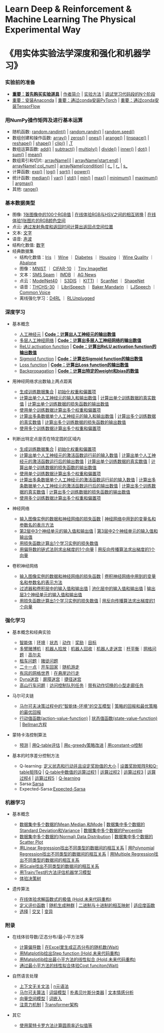 # Learn Deep & Reinforcement & Machine Learning The Physical Experimental Way
# 《用实体实验法学深度和强化和机器学习》

### 实验前的准备

- [**重要：首先购买实验道具**]() | [作者简介]() | [实验方法]() | [调试学习代码段的N个阶段](/chapters/实验前的准备/调试学习代码段的N个阶段.md)
- [重要：安装Anaconda](/chapters/环境配置/安装Anaconda.md) | [重要：通过conda安装PyTorch](/chapters/环境配置/通过conda安装PyTorch.md) | [重要：通过conda安装TensorFlow](/chapters/环境配置/通过conda安装TensorFlow.md)

### 用NumPy操作矩阵及进行基本运算

- 随机函数: [random.randint()](/chapters/用NumPy操作矩阵及进行基本运算/随机函数/random.randint().md) | [random.randn()](/chapters/用NumPy操作矩阵及进行基本运算/随机函数/random.randn().md) | [random.seed()](/chapters/用NumPy操作矩阵及进行基本运算/随机函数/random.seed().md) 
- 数组创建和操作函数: [array()](/chapters/用NumPy操作矩阵及进行基本运算/数组创建和操作函数/array().md) | [zeros()](/chapters/用NumPy操作矩阵及进行基本运算/数组创建和操作函数/zeros().md) | [ones()](/chapters/用NumPy操作矩阵及进行基本运算/数组创建和操作函数/ones().md) | [arange()](/chapters/用NumPy操作矩阵及进行基本运算/数组创建和操作函数/arange().md) | [linspace()](/chapters/用NumPy操作矩阵及进行基本运算/数组创建和操作函数/linspace().md) | [reshape()](/chapters/用NumPy操作矩阵及进行基本运算/数组创建和操作函数/reshape().md) | [shape()](/chapters/用NumPy操作矩阵及进行基本运算/数组创建和操作函数/shape().md) | [clip()](/chapters/用NumPy操作矩阵及进行基本运算/数组创建和操作函数/clip().md) | [.T](/chapters/用NumPy操作矩阵及进行基本运算/数组创建和操作函数/.T.md)
- 数组运算函数: [add()](/chapters/用NumPy操作矩阵及进行基本运算/数组运算函数/add().md) | [subtract()](/chapters/用NumPy操作矩阵及进行基本运算/数组运算函数/subtract().md) | [multiply()](/chapters/用NumPy操作矩阵及进行基本运算/数组运算函数/multiply().md) | [divide()](/chapters/用NumPy操作矩阵及进行基本运算/数组运算函数/divide().md) | [inner()](/chapters/用NumPy操作矩阵及进行基本运算/数组运算函数/inner().md) | [dot()](/chapters/用NumPy操作矩阵及进行基本运算/数组运算函数/dot().md) | [sum()](/chapters/用NumPy操作矩阵及进行基本运算/数组运算函数/sum().md) | [mean()](/chapters/用NumPy操作矩阵及进行基本运算/数组运算函数/mean().md)
- 数组索引和切片: [arrayName[i]](/chapters/用NumPy操作矩阵及进行基本运算/数组索引和切片/arrayName[i].md) | [arrayName[start:end]](/chapters/用NumPy操作矩阵及进行基本运算/数组索引和切片/arrayName[start：end].md) | [arrayName[:col_num]](/chapters/用NumPy操作矩阵及进行基本运算/数组索引和切片/arrayName[：col_num].md) | [arrayName[condition]](/chapters/用NumPy操作矩阵及进行基本运算/数组索引和切片/arrayName[condition].md) | [c_](/chapters/用NumPy操作矩阵及进行基本运算/数组索引和切片/c_].md) | [r_](/chapters/用NumPy操作矩阵及进行基本运算/数组索引和切片/r_.md) | [s_](/chapters/用NumPy操作矩阵及进行基本运算/数组索引和切片/s_.md) 
- 计算函数: [exp()](/chapters/用NumPy操作矩阵及进行基本运算/计算函数/exp().md) | [log()](/chapters/用NumPy操作矩阵及进行基本运算/计算函数/log().md) | [sqrt()](/chapters/用NumPy操作矩阵及进行基本运算/计算函数/sqrt().md) | [power()](/chapters/用NumPy操作矩阵及进行基本运算/计算函数/power().md) 
- 统计函数: [median()](/chapters/用NumPy操作矩阵及进行基本运算/统计函数/median().md) | [var()](/chapters/用NumPy操作矩阵及进行基本运算/统计函数/var().md) | [std()](/chapters/用NumPy操作矩阵及进行基本运算/统计函数/std().md) | [min()](/chapters/用NumPy操作矩阵及进行基本运算/统计函数/min().md) | [max()](/chapters/用NumPy操作矩阵及进行基本运算/统计函数/max().md) | [minimum()](/chapters/用NumPy操作矩阵及进行基本运算/统计函数/minimum().md) | [maximum()](/chapters/用NumPy操作矩阵及进行基本运算/统计函数/maximum().md) | [argmax()](/chapters/用NumPy操作矩阵及进行基本运算/统计函数/argmax().md)
- 其他: [range()](/chapters/用NumPy操作矩阵及进行基本运算/其他/range().md)

### 基本数据类型

- 图像: [1张图像中的100个RGB值](/chapters/基本数据类型/图像/1张图像中的100个RGB值.md) | [在线体验RGB与HSV之间的相互转换](/chapters/基本数据类型/图像/在线体验RGB与HSV之间的相互转换.md) | [在线体验1张图片的RGB颜色空间](/chapters/基本数据类型/图像/在线体验1张图片的RGB颜色空间.md)
- 点云: [通过发射角度和返回时间计算出返回点空间位置](/chapters/基本数据类型/点云/通过发射角度和返回时间计算出返回点空间位置.md)
- 文本: [文字](/chapters/基本数据类型/文本/文字.md)
- 语音: [声波](/chapters/基本数据类型/语音/声波.md)  
- 结构化数值: [数字](/chapters/基本数据类型/结构化数值/数字.md)
- 经典数据集
	- 结构化数值：[Iris](/chapters/基本数据类型/经典数据集/结构化数值/Iris.md) ｜ [Wine](/chapters/基本数据类型/经典数据集/结构化数值/Wine.md) ｜ [Diabetes](/chapters/基本数据类型/经典数据集/结构化数值/Diabetes.md) ｜ [Housing](/chapters/基本数据类型/经典数据集/结构化数值/Housing.md) ｜ [Wine Quality](/chapters/基本数据类型/经典数据集/结构化数值/Wine_Quality.md)  ｜ [Abalone](/chapters/基本数据类型/经典数据集/结构化数值/Abalone.md)
	- 图像：[MNIST](/chapters/基本数据类型/经典数据集/图像/MNIST.md) ｜ [CIFAR-10](/chapters/基本数据类型/经典数据集/图像/CIFAR-10.md) ｜ [Tiny ImageNet](/chapters/基本数据类型/经典数据集/图像/Tiny_ImageNet.md) 
	- 文本：[SMS Spam](/chapters/基本数据类型/经典数据集/文本/SMS_Spam.md)｜ [IMDB](/chapters/基本数据类型/经典数据集/文本/IMDB.md) ｜ [AG News](/chapters/基本数据类型/经典数据集/文本/AG_News.md)
	- 点云：[ModelNet40](/chapters/基本数据类型/经典数据集/点云/ModelNet40.md) ｜ [S3DIS](/chapters/基本数据类型/经典数据集/点云/S3DIS.md) ｜ [KITTI](/chapters/基本数据类型/经典数据集/点云/KITTI.md) ｜ [ScanNet](/chapters/基本数据类型/经典数据集/点云/ScanNet.md) ｜ [ShapeNet](/chapters/基本数据类型/经典数据集/点云/ShapeNet.md)
	- 语音：[THCHS-30](/chapters/基本数据类型/经典数据集/点云/THCHS-30.md) ｜ [LibriSpeech](/chapters/基本数据类型/经典数据集/点云/LibriSpeech.md) ｜ [Baker Mandarin](/chapters/基本数据类型/经典数据集/点云/Baker_Mandarin.md) ｜ [LJSpeech](/chapters/基本数据类型/经典数据集/点云/LJSpeech.md) ｜ [Common Voice](/chapters/基本数据类型/经典数据集/点云/Common_Voice.md)
	- 离线强化学习：[D4RL](/chapters/基本数据类型/经典数据集/离线强化学习/D4RL.md) ｜ [RLUnplugged](/chapters/基本数据类型/经典数据集/离线强化学习/RL_Unplugged.md)

### 深度学习

- 基本概念
	- [人工神经元](/chapters/深度学习/基本概念/人工神经元.md) | [**Code：计算出人工神经元的输出数值**](/chapters/深度学习/基本概念/Code：计算出人工神经元的输出数值.md)
	- [多层人工神经网络](/chapters/深度学习/基本概念/多层人工神经网络.md) | [**Code：计算出多层人工神经网络的输出数值**](/chapters/深度学习/基本概念/Code：计算出多层人工神经网络的输出数值.md)
	- [ReLU activation function](/chapters/深度学习/基本概念/ReLU_activation_function.md) | [**Code：计算出ReLU activation function的输出数值**](/chapters/深度学习/基本概念/Code：计算出ReLU_activation_function的输出数值.md)
	- [Sigmoid function](/chapters/深度学习/基本概念/Sigmoid_function.md) | [**Code：计算出Sigmoid function的输出数值**](/chapters/深度学习/基本概念/Code：计算出Sigmoid_function的输出数值.md)
	- [Loss function](/chapters/深度学习/基本概念/Loss_function.md) | [**Code：计算出Loss function的输出数值**](/chapters/深度学习/基本概念/Code：计算出Loss_function的输出数值.md)
	- [Backpropagation](/chapters/深度学习/基本概念/Backpropagation.md) | [**Code：计算出特定的weight和bias的数值**](/chapters/深度学习/基本概念/Code：计算出特定的weight和bias的数值.md)

- 用神经网络求出数轴上两点距离

	- [生成训练数据集合](/chapters/深度学习/用神经网络求出数轴上两点距离/生成训练数据集合.md) | [初始化权重和偏置项](/chapters/深度学习/用神经网络求出数轴上两点距离/初始化权重和偏置项.md) 
	- [计算出单个人工神经元的输入和输出数值](/chapters/深度学习/用神经网络求出数轴上两点距离/计算出单个人工神经元的输入和输出数值.md) | [计算出单个训练数据的真实数值](/chapters/深度学习/用神经网络求出数轴上两点距离/计算出单个训练数据的真实数值.md) | [计算出单个训练数据的损失函数的输出数值](/chapters/深度学习/用神经网络求出数轴上两点距离/计算出单个训练数据的损失函数的输出数值.md)
	- [使用单个训练数据计算出多个权重和偏置项](/chapters/深度学习/用神经网络求出数轴上两点距离/使用单个训练数据计算出多个权重和偏置项.md) 
	- [计算出多条数据单个人工神经元的输入和输出数值](/chapters/深度学习/用神经网络求出数轴上两点距离/计算出多条数据单个人工神经元的输入和输出数值.md) | [计算出多个训练数据的真实数值](/chapters/深度学习/用神经网络求出数轴上两点距离/计算出多个训练数据的真实数值.md) | [计算出多个训练数据的损失函数的输出数值](/chapters/深度学习/用神经网络求出数轴上两点距离/计算出多个训练数据的损失函数的输出数值.md)
	- [使用多个训练数据计算出多个权重和偏置项](/chapters/深度学习/用神经网络求出数轴上两点距离/使用多个训练数据计算出多个权重和偏置项.md) 

- 判断出特定点是否在特定圆的区域内

	- [生成训练数据集合](/chapters/深度学习/判断出特定点是否在特定圆的区域内/生成训练数据集合.md) | [初始化权重和偏置项](/chapters/深度学习/判断出特定点是否在特定圆的区域内/初始化权重和偏置项.md) 
	- [计算出单个人工神经元的激活函数运行前的输入数值](/chapters/深度学习/判断出特定点是否在特定圆的区域内/计算出单个人工神经元的激活函数运行前的输入数值.md) | [计算出单个人工神经元的激活函数运行后的输出数值](/chapters/深度学习/判断出特定点是否在特定圆的区域内/计算出单个人工神经元的激活函数运行后的输出数值.md) | [计算出单个训练数据的真实数值](/chapters/深度学习/判断出特定点是否在特定圆的区域内/计算出单个训练数据的真实数值.md) | [计算出单个训练数据的损失函数的输出数值](/chapters/深度学习/判断出特定点是否在特定圆的区域内/计算出单个训练数据的损失函数的输出数值.md) 
	- [使用单个训练数据计算出多个权重和偏置项](/chapters/深度学习/判断出特定点是否在特定圆的区域内/使用单个训练数据计算出多个权重和偏置项.md) 
	- [计算出多条数据单个人工神经元的激活函数运行前的输入数值](/chapters/深度学习/判断出特定点是否在特定圆的区域内/计算出多条数据单个人工神经元的激活函数运行前的输入数值.md) | [计算出多条数据单个人工神经元的激活函数运行后的输出数值](/chapters/深度学习/判断出特定点是否在特定圆的区域内/计算出多条数据单个人工神经元的激活函数运行后的输出数值.md) | [计算出多个训练数据的真实数值](/chapters/深度学习/判断出特定点是否在特定圆的区域内/计算出多个训练数据的真实数值.md) | [计算出多个训练数据的损失函数的输出数值](/chapters/深度学习/判断出特定点是否在特定圆的区域内/计算出多个训练数据的损失函数的输出数值.md) 
	- [使用多个训练数据计算出多个权重和偏置项](/chapters/深度学习/判断出特定点是否在特定圆的区域内/使用多个训练数据计算出多个权重和偏置项.md) 

- 神经网络
	- [输入图像实例的数据和神经网络的损失函数](/chapters/深度学习/神经网络/输入图像实例的数据和神经网络的损失函数.md) | [神经网络中用到的变量名和参数名的表示方法](/chapters/深度学习/神经网络/神经网络中用到的变量名和参数名的表示方法.md)
	- [第2层中3个神经单元的输入值和输出值](/chapters/深度学习/神经网络/第2层中3个神经单元的输入值和输出值.md) | [第3层中2个神经单元的输入值和输出值](/chapters/深度学习/神经网络/第3层中2个神经单元的输入值和输出值.md)
	- [用损失函数计算出1个学习实例的损失数值](/chapters/深度学习/神经网络/用损失函数计算出1个学习实例的损失数值.md)
	- [用偏导数的链式法则求出梯度的1个向量](/chapters/深度学习/神经网络/用偏导数的链式法则求出梯度的1个向量.md) | [用反向传播算法求出梯度的1个向量](/chapters/深度学习/神经网络/用反向传播算法求出梯度的1个向量.md)

- 卷积神经网络

	- [输入图像实例的数据和神经网络的损失函数](/chapters/深度学习/卷积神经网络/输入图像实例的数据和神经网络的损失函数.md) | [卷积神经网络中用到的变量名和参数名的表示方法](/chapters/深度学习/卷积神经网络/卷积神经网络中用到的变量名和参数名的表示方法.md)
	- [过滤器和卷积层中的输入值和输出值](/chapters/深度学习/卷积神经网络/过滤器和卷积层中的输入值和输出值.md) | [池化层中的输入值和输出值](/chapters/深度学习/卷积神经网络/池化层中的输入值和输出值.md) | [输出层3个神经单元的输入值和输出值](/chapters/深度学习/卷积神经网络/输出层3个神经单元的输入值和输出值.md)
	- [用损失函数计算出1个学习实例的损失数值](/chapters/深度学习/卷积神经网络/用损失函数计算出1个学习实例的损失数值.md) | [用反向传播算法求出梯度的1个向量](/chapters/深度学习/卷积神经网络/用反向传播算法求出梯度的1个向量.md)

### 强化学习

- 基本概念和经典实验
	- [智能体](/chapters/强化学习/基本概念和经典实验/智能体.md)｜[环境](/chapters/强化学习/基本概念和经典实验/环境.md)｜[状态](/chapters/强化学习/基本概念和经典实验/状态.md)｜[动作](/chapters/强化学习/基本概念和经典实验/动作.md)｜[奖励](/chapters/强化学习/基本概念和经典实验/奖励.md)｜[目标](/chapters/强化学习/基本概念和经典实验/目标.md)
	- [多臂赌博机](/chapters/强化学习/基本概念和经典实验/多臂赌博机.md)｜[机器人拾放](/chapters/强化学习/基本概念和经典实验/机器人拾放.md)｜[机器人回收](/chapters/强化学习/基本概念和经典实验/机器人回收.md)｜[机器人走迷宫](/chapters/强化学习/基本概念和经典实验/机器人走迷宫.md)｜[杆平衡](/chapters/强化学习/基本概念和经典实验/杆平衡.md)｜[网格问题](/chapters/强化学习/基本概念和经典实验/网格问题.md)｜[高尔夫](/chapters/强化学习/基本概念和经典实验/高尔夫.md)
	- [租车问题](/chapters/强化学习/基本概念和经典实验/租车问题.md)｜[赌徒问题](/chapters/强化学习/基本概念和经典实验/徒问题.md)
	- [二十一点](/chapters/强化学习/基本概念和经典实验/二十一点.md)｜[开车回家](/chapters/强化学习/基本概念和经典实验/开车回家.md)｜[随机游走](/chapters/强化学习/基本概念和经典实验/随机游走.md)
	- [有风的网格世界](/chapters/强化学习/基本概念和经典实验/有风的网格世界.md)｜[在悬崖边行走](/chapters/强化学习/基本概念和经典实验/在悬崖边行走.md)
	- [Dyna迷宫](/chapters/强化学习/基本概念和经典实验/Dyna迷宫.md)｜[屏障迷宫](/chapters/强化学习/基本概念和经典实验/屏障迷宫.md)｜[捷径迷宫](/chapters/强化学习/基本概念和经典实验/捷径迷宫.md)
	- [高山行车问题](/chapters/强化学习/基本概念和经典实验/高山行车问题.md)｜[访问控制队列任务](/chapters/强化学习/基本概念和经典实验/访问控制队列任务.md)｜[带有动作切换的小型走廊任务](/chapters/强化学习/基本概念和经典实验/带有动作切换的小型走廊任务.md)

- 马尔可夫链
	- [马尔可夫决策过程中的“智能体-环境”的交互模型](/chapters/强化学习/马尔可夫链/马尔可夫决策过程中的“智能体-环境”的交互模型.md) | [策略的回报和最优策略的最优回报](/chapters/强化学习/马尔可夫链/策略的回报和最优策略的最优回报.md)
	- [行动值函数(action-value-function)](/chapters/强化学习/马尔可夫链/行动值函数(action-value-function).md) | [状态值函数(state-value-function)](/chapters/强化学习/马尔可夫链/状态值函数(state-value-function).md) | [Bellman方程](/chapters/强化学习/马尔可夫链/Bellman方程.md)

- 蒙特卡洛控制算法
	- [预测](/chapters/强化学习/蒙特卡洛控制算法/预测.md) | [用Q-table评估](/chapters/强化学习/蒙特卡洛控制算法/用Q-table评估.md) | [用ε-greedy策略改进](/chapters/强化学习/蒙特卡洛控制算法/用ε-greedy策略改进.md) | [用constant-α控制](/chapters/强化学习/蒙特卡洛控制算法/用constant-α控制.md)

- 基本的时序差分控制方法
	- Q-learning: [定义状态和行动并且设定奖励值的大小](/chapters/强化学习/基本的时序差分控制方法/Q-learning/经典实验1/定义状态和行动并且设定奖励值的大小.md) | [设置奖励矩阵R和Q-table矩阵Q](/chapters/强化学习/基本的时序差分控制方法/Q-learning/经典实验1/设置奖励矩阵R和Q-table矩阵Q.md) | [Q-table中数值的运算过程1](/chapters/强化学习/基本的时序差分控制方法/Q-learning/经典实验1/Q-table中数值的运算过程1.md) | [运算过程2](/chapters/强化学习/基本的时序差分控制方法/Q-learning/经典实验1/运算过程2.md) | [运算过程3](/chapters/强化学习/基本的时序差分控制方法/Q-learning/经典实验1/运算过程3.md) | [运算过程4](/chapters/强化学习/基本的时序差分控制方法/Q-learning/经典实验1/运算过程4.md) | [运算过程5](/chapters/强化学习/基本的时序差分控制方法/Q-learning/经典实验1/运算过程5.md)｜[Q-learning](/chapters/强化学习/基本的时序差分控制方法/Q-learning/Q-learning/Q-learning.md) 
	- Sarsa:[Sarsa](/chapters/强化学习/基本的时序差分控制方法/Sarsa.md)
	- Expected-Sarsa:[Expected-Sarsa](/chapters/强化学习/基本的时序差分控制方法/Expected-Sarsa.md)

### 机器学习

- 基本概念
	- [数据集中多个数据的Mean,Median,和Mode](/chapters/机器学习/基本概念/数据集中多个数据的Mean,Median,和Mode.md) | [数据集中多个数据的Standard Deviation和Variance](/chapters/机器学习/基本概念/数据集中多个数据的Standard_Deviation和Variance.md) | [数据集中多个数据的Percentile](/chapters/机器学习/基本概念/数据集中多个数据的Percentile.md)
	- [数据集中多个数据的(Normal) Data Distribution](/chapters/机器学习/基本概念/数据集中多个数据的(Normal)_Data_Distribution.md) | [数据集中多个数据的Scatter Plot](/chapters/机器学习/基本概念/数据集中多个数据的Scatter_Plot.md)
	- [用Linear Regression找出不同类型的数据间的相互关系](/chapters/机器学习/基本概念/用Linear_Regression找出不同类型的数据间的相互关系.md) | [用Polynomial Regression找出不同类型的数据间的相互关系](/chapters/机器学习/基本概念/用Polynomial_Regression找出不同类型的数据间的相互关系.md) | [用Multiple Regression找出不同类型的数据间的相互关系](/chapters/机器学习/基本概念/用Multiple_Regression找出不同类型的数据间的相互关系.md) 
	- [用Scale找出不同类型的数据间的相互关系](/chapters/机器学习/基本概念/用Scale找出不同类型的数据间的相互关系.md)
	- [用Train/Test的方法评估机器学习模型](/chapters/机器学习/基本概念/用Train_Test的方法评估机器学习模型.md)
	- [体验决策树](/chapters/机器学习/基本概念/体验决策树.md)

- 遗传算法
	- [在线体验求解函数式的极值 (Hold,未来代码重构)](/chapters/机器学习/遗传算法/在线体验求解函数式的极值.md)
	- [定义评价函数](/chapters/机器学习/遗传算法/定义评价函数.md) | [随机生成种群](/chapters/机器学习/遗传算法/随机生成种群.md) | [二进制与十进制的相互映射](/chapters/机器学习/遗传算法/二进制与十进制的相互映射.md) | [适应度函数](/chapters/机器学习/遗传算法/适应度函数.md)
	- [选择](/chapters/机器学习/遗传算法/选择.md) | [交叉](/chapters/机器学习/遗传算法/交叉.md) | [变异](/chapters/机器学习/遗传算法/变异.md)

### 附录

- 在线体验导数/正态分布/最小平方法等
	- [计算偏导数](/chapters/附录/计算偏导数.md) | [在Excel里生成正态分布的随机数(Wait)](/chapters/附录/在Excel里生成正态分布的随机数.md)
	- [用Matplotlib绘出Step function (Hold,未来代码重构)](/chapters/附录/Step_function.md)
	- [用Matplotlib绘出最小平方法的线性拟合 (Hold,未来代码重构)](/chapters/附录/用Matplotlib绘出最小平方法的线性拟合.md)
	- [通过最小平方法的线性拟合体验Cost funciton(Wait)](/chapters/附录/通过最小平方法的线性拟合体验Cost_funciton.md)

- 自然语言处理
	- [上下文无关文法](/chapters/附录/自然语言处理/上下文无关文法.md) | [n元语法](/chapters/附录/自然语言处理/n元语法.md)
	- [马尔可夫算法](/chapters/附录/自然语言处理/马尔可夫算法.md) | [词袋模型](/chapters/附录/自然语言处理/词袋模型.md) | [朴素贝叶斯分类器](/chapters/附录/自然语言处理/朴素贝叶斯分类器.md) | [文本情感分析](/chapters/附录/自然语言处理/文本情感分析.md) 
	- [向量空间模型](/chapters/附录/自然语言处理/向量空间模型.md) | [词嵌入](/chapters/附录/自然语言处理/词嵌入.md)
	- [注意力机制](/chapters/附录/自然语言处理/注意力机制.md) | [Transformer架构](/chapters/附录/自然语言处理/Transformer架构.md) 

- 其它
	- [使用蒙特卡罗方法计算圆周率近似值等](/chapters/附录/使用蒙特卡罗方法计算圆周率近似值等.md)

